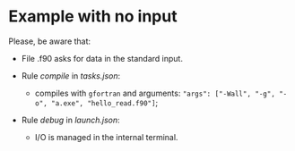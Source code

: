 # Example with no input

Please, be aware that:

- File .f90 asks for data in the standard input.

- Rule _compile_ in _tasks.json_:
  - compiles with `gfortran` and arguments: `"args": ["-Wall", "-g", "-o", "a.exe", "hello_read.f90"]`;

- Rule _debug_ in _launch.json_:
  - I/O is managed in the internal terminal.